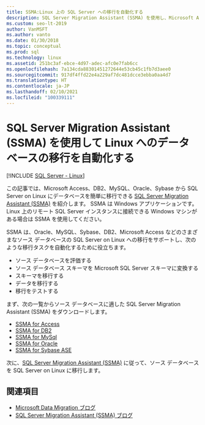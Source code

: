 ```yaml
---
title: SSMA:Linux 上の SQL Server への移行を自動化する
description: SQL Server Migration Assistant (SSMA) を使用し、Microsoft Access、DB2、MySQL、Oracle、Sybase から Linux 上の SQL Server へのデータベースの移行を自動化します。
ms.custom: seo-lt-2019
author: VanMSFT
ms.author: vanto
ms.date: 01/30/2018
ms.topic: conceptual
ms.prod: sql
ms.technology: linux
ms.assetid: 251bc3af-ebce-4d97-adec-afc0e7fab6cc
ms.openlocfilehash: 7a134cda88301451272644e53cb45c1fb7d3aee0
ms.sourcegitcommit: 917df4ffd22e4a229af7dc481dcce3ebba0aa4d7
ms.translationtype: HT
ms.contentlocale: ja-JP
ms.lasthandoff: 02/10/2021
ms.locfileid: "100339111"
---
```

# <a name="automate-database-migration-to-linux-with-the-sql-server-migration-assistant-ssma"></a>SQL Server Migration Assistant (SSMA) を使用して Linux へのデータベースの移行を自動化する

[!INCLUDE [SQL Server - Linux](../includes/applies-to-version/sql-linux.md)]

この記事では、Microsoft Access、DB2、MySQL、Oracle、Sybase から SQL Server on Linux にデータベースを簡単に移行できる [SQL Server Migration Assistant (SSMA)](../ssma/sql-server-migration-assistant.md) を紹介します。 SSMA は Windows アプリケーションです。Linux 上のリモート SQL Server インスタンスに接続できる Windows マシンがある場合は SSMA を使用してください。 

SSMA は、Oracle、MySQL、Sybase、DB2、Microsoft Access などのさまざまなソース データベースの SQL Server on Linux への移行をサポートし、次のような移行タスクを自動化するために役立ちます。

- ソース データベースを評価する
- ソース データベース スキーマを Microsoft SQL Server スキーマに変換する
- スキーマを移行する
- データを移行する
- 移行をテストする

まず、次の一覧からソース データベースに適した SQL Server Migration Assistant (SSMA) をダウンロードします。
- [SSMA for Access](https://aka.ms/ssmaforaccess)
- [SSMA for DB2](https://aka.ms/ssmafordb2)
- [SSMA for MySql](https://aka.ms/ssmaformysql) 
- [SSMA for Oracle](https://aka.ms/ssmafororacle)
- [SSMA for Sybase ASE](https://aka.ms/ssmaforsybase) 

次に、[SQL Server Migration Assistant (SSMA)](../ssma/sql-server-migration-assistant.md) に従って、ソース データベースを SQL Server on Linux に移行します。

## <a name="see-also"></a>関連項目
- [Microsoft Data Migration ブログ](https://blogs.msdn.microsoft.com/datamigration)
- [SQL Server Migration Assistant (SSMA) ブログ](/archive/blogs/ssma/)